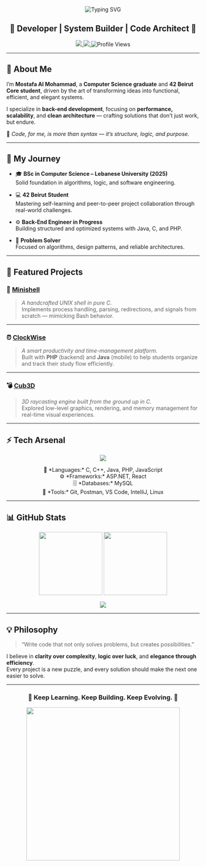 <!-- 🧠 Next-Level GitHub Profile README - Mostafa Al Mohammad -->

<p align="center"> <img src="https://readme-typing-svg.demolab.com?font=JetBrains+Mono&size=26&pause=1000&color=37B37A&center=true&vCenter=true&width=900&lines=Mostafa%20El%20Mohammad%20%E2%9A%A1;Problem%20Solver%20%7C%2042%20Beirut%20Core;Computer%20Science%20Graduate%20%7C%20Code%20Architect" alt="Typing SVG" /> </p>

<h2 align="center">🧩 Developer | System Builder | Code Architect 🚀</h2>

<p align="center">
  <a href="https://www.linkedin.com/in/mostafa-el-mohammad-852741340" target="_blank">
    <img src="https://img.shields.io/badge/LinkedIn-0077B5?logo=linkedin&style=for-the-badge&logoColor=white" />
  </a>
  <a href="mailto:mostafa.almohammad.dev@gmail.com" target="_blank">
    <img src="https://img.shields.io/badge/Email-D14836?logo=gmail&style=for-the-badge&logoColor=white" />
  </a>
  <img src="https://komarev.com/ghpvc/?username=mostafam23&style=for-the-badge&color=blue" alt="Profile Views" />
</p>

---

## 🧭 About Me  

I’m **Mostafa Al Mohammad**, a **Computer Science graduate** and **42 Beirut Core student**, driven by the art of transforming ideas into functional, efficient, and elegant systems.  

I specialize in **back-end development**, focusing on **performance, scalability**, and **clean architecture** — crafting solutions that don’t just work, but endure.  

💬 *Code, for me, is more than syntax — it’s structure, logic, and purpose.*

---

## 🧠 My Journey  

- 🎓 **BSc in Computer Science – Lebanese University (2025)**  
  Solid foundation in algorithms, logic, and software engineering.  

- 💻 **42 Beirut Student**  
  Mastering self-learning and peer-to-peer project collaboration through real-world challenges.  

- ⚙️ **Back-End Engineer in Progress**  
  Building structured and optimized systems with Java, C, and PHP.  

- 🧩 **Problem Solver**  
  Focused on algorithms, design patterns, and reliable architectures.  

---

## 🚀 Featured Projects  

### 🐚 [Minishell](https://github.com/mostafam23/minishell)  
> *A handcrafted UNIX shell in pure C.*  
Implements process handling, parsing, redirections, and signals from scratch — mimicking Bash behavior.

---

### ⏰ [ClockWise](https://github.com/mostafam23/ClockWise)  
> *A smart productivity and time-management platform.*  
Built with **PHP** (backend) and **Java** (mobile) to help students organize and track their study flow efficiently.

---

### 💣 [Cub3D](https://github.com/mostafam23/cub3D)  
> *3D raycasting engine built from the ground up in C.*  
Explored low-level graphics, rendering, and memory management for real-time visual experiences.  

---

## ⚡ Tech Arsenal  

<p align="center">
  <img src="https://skillicons.dev/icons?i=c,cpp,java,php,js,html,css,react,mysql,cs,dotnet,git,github,bash,vscode&theme=dark" />
</p>

<p align="center">
  🧰 *Languages:* C, C++, Java, PHP, JavaScript  
  <br>
  ⚙️ *Frameworks:* ASP.NET, React  
  <br>
  🗄️ *Databases:* MySQL  
  <br>
  🧠 *Tools:* Git, Postman, VS Code, IntelliJ, Linux
</p>

---

## 📊 GitHub Stats  

<p align="center">
  <img src="https://github-readme-stats.vercel.app/api?username=mostafam23&show_icons=true&theme=radical&count_private=true&hide_border=true" height="165" />
  <img src="https://github-readme-streak-stats.herokuapp.com/?user=mostafam23&theme=radical&hide_border=true" height="165" />
</p>

<p align="center">
  <img src="https://github-readme-activity-graph.vercel.app/graph?username=mostafam23&theme=redical&hide_border=true&area=true" />
</p>

---

## 💡 Philosophy  

> “Write code that not only solves problems, but creates possibilities.”  

I believe in **clarity over complexity**, **logic over luck**, and **elegance through efficiency**.  
Every project is a new puzzle, and every solution should make the next one easier to solve.  

---

<h3 align="center">🧠 Keep Learning. Keep Building. Keep Evolving. 🚀</h3>

<p align="center">
  <img src="https://media.tenor.com/AlUkiGkR2j8AAAAC/new-game-ahagon-umiko-programming.gif" width="400"/>
</p>
